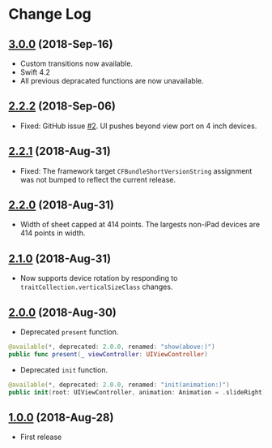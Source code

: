 # Change Log

## [3.0.0](https://github.com/rob-nash/Sheet/releases/tag/3.0.0) (2018-Sep-16)

- Custom transitions now available.
- Swift 4.2
- All previous depracated functions are now unavailable.

## [2.2.2](https://github.com/rob-nash/Sheet/releases/tag/2.2.2) (2018-Sep-06)

- Fixed: GitHub issue [#2](https://github.com/rob-nash/Sheet/issues/2). UI pushes beyond view port on 4 inch devices.

## [2.2.1](https://github.com/rob-nash/Sheet/releases/tag/2.2.1) (2018-Aug-31)

- Fixed: The framework target `CFBundleShortVersionString` assignment was not bumped to reflect the current release.

## [2.2.0](https://github.com/rob-nash/Sheet/releases/tag/2.2.0) (2018-Aug-31)

- Width of sheet capped at 414 points. The largests non-iPad devices are 414 points in width.

## [2.1.0](https://github.com/rob-nash/Sheet/releases/tag/2.1.0) (2018-Aug-31)

- Now supports device rotation by responding to `traitCollection.verticalSizeClass` changes.

## [2.0.0](https://github.com/rob-nash/Sheet/releases/tag/2.0.0) (2018-Aug-30)

- Deprecated `present` function.

```swift
@available(*, deprecated: 2.0.0, renamed: "show(above:)")
public func present(_ viewController: UIViewController)
```

- Deprecated `init` function.

```swift
@available(*, deprecated: 2.0.0, renamed: "init(animation:)")
public init(root: UIViewController, animation: Animation = .slideRight)
```

## [1.0.0](https://github.com/rob-nash/Sheet/releases/tag/1.0.0) (2018-Aug-28)

- First release
